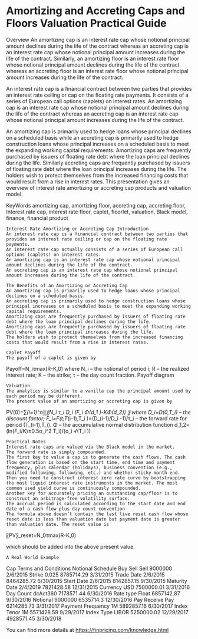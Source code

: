 # Amortizing and Accreting Caps and Floors Valuation Practical Guide

Overview
An amortizing cap is an interest rate cap whose notional principal amount declines during the life of the contract whereas an accreting cap is an interest rate cap whose notional principal amount increases during the life of the contract. Similarly, an amortizing floor is an interest rate floor whose notional principal amount declines during the life of the contract whereas an accreting floor is an interest rate floor whose notional principal amount increases during the life of the contract. 

An interest rate cap is a financial contract between two parties that provides an interest rate ceiling or cap on the floating rate payments. It consists of a series of European call options (caplets) on interest rates. An amortizing cap is an interest rate cap whose notional principal amount declines during the life of the contract whereas an accreting cap is an interest rate cap whose notional principal amount increases during the life of the contract.

An amortizing cap is primarily used to hedge loans whose principal declines on a scheduled basis while an accreting cap is primarily used to hedge construction loans whose principal increases on a scheduled basis to meet the expanding working capital requirements. Amortizing caps are frequently purchased by issuers of floating rate debt where the loan principal declines during the life. Similarly accreting caps are frequently purchased by issuers of floating rate debt where the loan principal increases during the life. The holders wish to protect themselves from the increased financing costs that would result from a rise in interest rates. This presentation gives an overview of interest rate amortizing or accreting cap products and valuation model. 


KeyWords
amortizing cap, amortizing floor, accreting cap, accreting floor, Interest rate cap, interest rate floor, caplet, floorlet, valuation, Black model, finance, financial product


	Interest Rate Amortizing or Accreting Cap Introduction
	An interest rate cap is a financial contract between two parties that provides an interest rate ceiling or cap on the floating rate payments.
	An interest rate cap actually consists of a series of European call options (caplets) on interest rates. 
	An amortizing cap is an interest rate cap whose notional principal amount declines during the life of the contract.
	An accreting cap is an interest rate cap whose notional principal amount increases during the life of the contract.

	The Benefits of an Amortizing or Accreting Cap
	An amortizing cap is primarily used to hedge loans whose principal declines on a scheduled basis.
	An accreting cap is primarily used to hedge construction loans whose principal increases on a scheduled basis to meet the expanding working capital requirements.
	Amortizing caps are frequently purchased by issuers of floating rate debt where the loan principal declines during the life.
	Amortizing caps are frequently purchased by issuers of floating rate debt where the loan principal increases during the life.
	The holders wish to protect themselves from the increased financing costs that would result from a rise in interest rates.

	Caplet Payoff
	The payoff of a caplet is given by
Payoff=N_i*τ*max(R-K,0)
where N_i – the notional of period i; R – the realized interest rate; K – the strike; τ – the day count fraction.
	Payoff diagram
 

	Valuation
	The analytics is similar to a vanilla cap the principal amount used by each period may be different.
	The present value of an amortizing or accreting cap is given by
PV(0)=∑_(i=1)^n▒〖N_i τ_i D_i (F_i Φ(d_1 )-KΦ(d_2)) 〗
where 
D_i=D(0,T_i) – the discount factor; 
F_i=F(t;T_(i-1),T_i )=(D_(i-1)/D_i -1)/τ_i – the forward rate for period (T_(i-1),T_i).
Φ – the accumulative normal distribution function
d_1,2=(ln⁡(F_i/K)±0.5σ_i^2 T_i)/(σ_i √(T_i ))

	Practical Notes
	Interest rate caps are valued via the Black model in the market.
	The forward rate is simply compounded.
	The first key to value a cap is to generate the cash flows. The cash flow generation is based on the start time, end time and payment frequency, plus calendar (holidays), business convention (e.g., modified following, following, etc.) and whether sticky month end.
	Then you need to construct interest zero rate curve by bootstrapping the most liquid interest rate instruments in the market. The most common used yield curve is continuously compounded.
	Another key for accurately pricing an outstanding cap/floor is to construct an arbitrage-free volatility surface. 
	The accrual period is calculated according to the start date and end date of a cash flow plus day count convention
	The formula above doesn’t contain the last live reset cash flow whose reset date is less than valuation date but payment date is greater than valuation date. The reset value is 
〖PV〗_reset=N_0*τ*max(R-K,0)

   which should be added into the above present value.

	A Real World Example
Cap Terms and Conditions	Notional Schedule
Buy Sell	Sell	9000000	2/6/2015
Strike	0.025	8785714.29	3/31/2015
Trade Date	2/6/2015	8464285.72	6/30/2015
Start Date	2/6/2015	8142857.15	9/30/2015
Maturity Date	2/4/2019	7821428.58	12/31/2015
Currency	USD	7500000.01	3/31/2016
Day Count	dcAct360	7178571.44	6/30/2016
Rate type	Float	6857142.87	9/30/2016
Notional	9000000	6535714.3	12/30/2016
Pay Receive	Pay	6214285.73	3/31/2017
Payment Frequency	1M	5892857.16	6/30/2017
Index Tenor	1M	5571428.59	9/29/2017
Index Type	LIBOR	5250000.02	12/29/2017
		4928571.45	3/30/2018



You can find more details at
https://finpricing.com/knowledge.html
